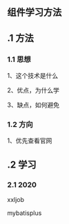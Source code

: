 ## 组件学习方法

## .1 方法

### 1.1 思想

1、这个技术是什么

2、优点，为什么学

3、缺点，如何避免

### 1.2 方向

1、优先查看官网



## .2 学习

### 2.1 2020

xxljob

mybatisplus
